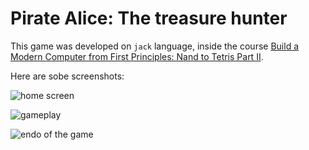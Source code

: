 # Pirate Alice: The treasure hunter

This game was developed on `jack` language, inside the course [Build a Modern Computer from First Principles: Nand to Tetris Part II](https://www.coursera.org/learn/nand2tetris2/home/welcome).

Here are sobe screenshots:

![home screen](https://user-images.githubusercontent.com/180231/111550219-6d92a480-875c-11eb-8431-b19293b6db8a.png)

![gameplay](https://user-images.githubusercontent.com/180231/111550255-81d6a180-875c-11eb-8068-83f525118fcc.png)

![endo of the game](https://user-images.githubusercontent.com/180231/111550326-a6327e00-875c-11eb-8dff-7bcd3b9746ca.png)